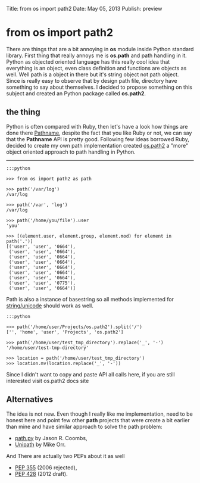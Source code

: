 Title:   from os import path2
Date:    May 05, 2013
Publish: preview

# from os import path2

There are things that are a bit annoying in **os** module inside
Python standard library. First thing that really annoys me is
**os.path** and path handling in it. Python as objected oriented
language has this really cool idea that everything is an object, even
class definition and functions are objects as well. Well path is a object
in there but it's string object not path object. Since is really easy to observe that by design path file,
directory have something to say about themselves. 
I decided to propose something on this subject and created an Python package called **os.path2**. 


## the thing

Python is often compared with Ruby, then let's have a look how things are
done there
[Pathname](http://www.ruby-doc.org/stdlib-1.9.3/libdoc/pathname/rdoc/Pathname.html), 
despite the fact that you like Ruby or not, we can say that the **Pathname** API is pretty good. 
Following few ideas borrowed Ruby, decided to create my own path implementation created
[os.path2](http://ospath2.xando.org/) a "more" object oriented
approach to path handling in Python. 

*********

	:::python
	
	>>> from os import path2 as path

    >>> path('/var/log')
    /var/log

    >>> path('/var', 'log')
    /var/log

    >>> path('/home/you/file').user
    'you'

    >>> [(element.user, element.group, element.mod) for element in path('.')]
    [('user', 'user', '0664'),
     ('user', 'user', '0664'),
     ('user', 'user', '0664'),
     ('user', 'user', '0664'),
     ('user', 'user', '0664'),
     ('user', 'user', '0664'),
     ('user', 'user', '0664'),
     ('user', 'user', '0775'),
     ('user', 'user', '0664')]


Path is also  a instance of basestring so all  methods implemented for
[string/unicode](http://docs.python.org/2/library/stdtypes.html#string-methods)
should work as well.

	:::python
	
	>>> path('/home/user/Projects/os.path2').split('/')
	['', 'home', 'user', 'Projects', 'os.path2']

	>>> path('/home/user/test_tmp_directory').replace('_', '-')
	'/home/user/test-tmp-directory'
	
	>>> location = path('/home/user/test_tmp_directory')
	>>> location.mv(location.replace('_', '-'))


Since I didn't want to copy and paste API all calls here, if you are still interested visit os.path2 docs site


Alternatives
------------

The idea is not new. Even though I really like me implementation, need to be honest here 
and point few other **path** projects that were create a bit earlier than mine 
and have similar approach to solve the path problem:


* [path.py](https://github.com/jaraco/path.py) by Jason R. Coombs,
* [Unipath](https://github.com/mikeorr/Unipath) by Mike Orr.


And There are actually two PEPs about it as well

* [PEP 355](http://www.python.org/dev/peps/pep-0355/) (2006 rejected), 
* [PEP 428](http://www.python.org/dev/peps/pep-0428/) (2012 draft).


